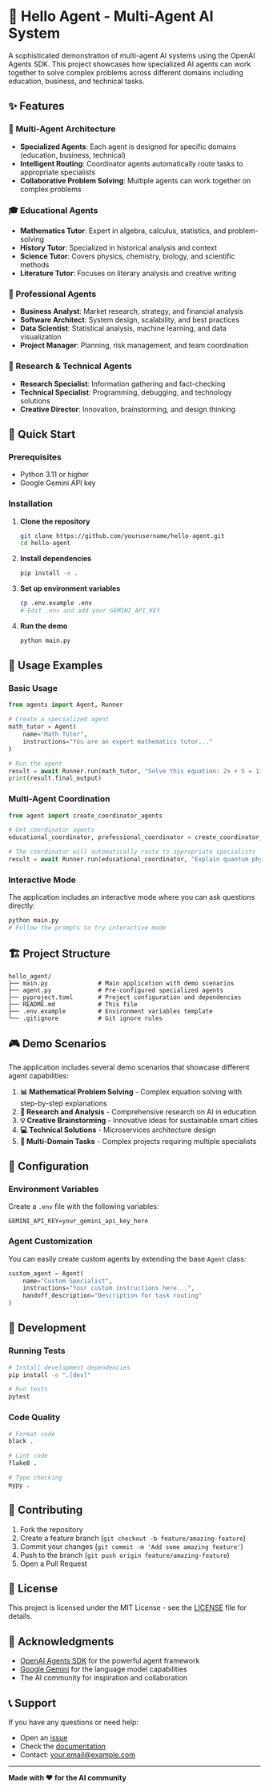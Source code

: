# 🤖 Hello Agent - Multi-Agent AI System

A sophisticated demonstration of multi-agent AI systems using the OpenAI Agents SDK. This project showcases how specialized AI agents can work together to solve complex problems across different domains including education, business, and technical tasks.

## ✨ Features

### 🎯 Multi-Agent Architecture
- **Specialized Agents**: Each agent is designed for specific domains (education, business, technical)
- **Intelligent Routing**: Coordinator agents automatically route tasks to appropriate specialists
- **Collaborative Problem Solving**: Multiple agents can work together on complex problems

### 🎓 Educational Agents
- **Mathematics Tutor**: Expert in algebra, calculus, statistics, and problem-solving
- **History Tutor**: Specialized in historical analysis and context
- **Science Tutor**: Covers physics, chemistry, biology, and scientific methods
- **Literature Tutor**: Focuses on literary analysis and creative writing

### 💼 Professional Agents
- **Business Analyst**: Market research, strategy, and financial analysis
- **Software Architect**: System design, scalability, and best practices
- **Data Scientist**: Statistical analysis, machine learning, and data visualization
- **Project Manager**: Planning, risk management, and team coordination

### 🔬 Research & Technical Agents
- **Research Specialist**: Information gathering and fact-checking
- **Technical Specialist**: Programming, debugging, and technology solutions
- **Creative Director**: Innovation, brainstorming, and design thinking

## 🚀 Quick Start

### Prerequisites
- Python 3.11 or higher
- Google Gemini API key

### Installation

1. **Clone the repository**
   ```bash
   git clone https://github.com/yourusername/hello-agent.git
   cd hello-agent
   ```

2. **Install dependencies**
   ```bash
   pip install -e .
   ```

3. **Set up environment variables**
   ```bash
   cp .env.example .env
   # Edit .env and add your GEMINI_API_KEY
   ```

4. **Run the demo**
   ```bash
   python main.py
   ```

## 📖 Usage Examples

### Basic Usage

```python
from agents import Agent, Runner

# Create a specialized agent
math_tutor = Agent(
    name="Math Tutor",
    instructions="You are an expert mathematics tutor..."
)

# Run the agent
result = await Runner.run(math_tutor, "Solve this equation: 2x + 5 = 13")
print(result.final_output)
```

### Multi-Agent Coordination

```python
from agent import create_coordinator_agents

# Get coordinator agents
educational_coordinator, professional_coordinator = create_coordinator_agents()

# The coordinator will automatically route to appropriate specialists
result = await Runner.run(educational_coordinator, "Explain quantum physics")
```

### Interactive Mode

The application includes an interactive mode where you can ask questions directly:

```bash
python main.py
# Follow the prompts to try interactive mode
```

## 🏗️ Project Structure

```
hello_agent/
├── main.py              # Main application with demo scenarios
├── agent.py             # Pre-configured specialized agents
├── pyproject.toml       # Project configuration and dependencies
├── README.md            # This file
├── .env.example         # Environment variables template
└── .gitignore           # Git ignore rules
```

## 🎮 Demo Scenarios

The application includes several demo scenarios that showcase different agent capabilities:

1. **📊 Mathematical Problem Solving** - Complex equation solving with step-by-step explanations
2. **🔬 Research and Analysis** - Comprehensive research on AI in education
3. **💡 Creative Brainstorming** - Innovative ideas for sustainable smart cities
4. **💻 Technical Solutions** - Microservices architecture design
5. **🎯 Multi-Domain Tasks** - Complex projects requiring multiple specialists

## 🔧 Configuration

### Environment Variables

Create a `.env` file with the following variables:

```env
GEMINI_API_KEY=your_gemini_api_key_here
```

### Agent Customization

You can easily create custom agents by extending the base `Agent` class:

```python
custom_agent = Agent(
    name="Custom Specialist",
    instructions="Your custom instructions here...",
    handoff_description="Description for task routing"
)
```

## 🧪 Development

### Running Tests

```bash
# Install development dependencies
pip install -e ".[dev]"

# Run tests
pytest
```

### Code Quality

```bash
# Format code
black .

# Lint code
flake8 .

# Type checking
mypy .
```

## 🤝 Contributing

1. Fork the repository
2. Create a feature branch (`git checkout -b feature/amazing-feature`)
3. Commit your changes (`git commit -m 'Add some amazing feature'`)
4. Push to the branch (`git push origin feature/amazing-feature`)
5. Open a Pull Request

## 📝 License

This project is licensed under the MIT License - see the [LICENSE](LICENSE) file for details.

## 🙏 Acknowledgments

- [OpenAI Agents SDK](https://github.com/openai/agents) for the powerful agent framework
- [Google Gemini](https://ai.google.dev/) for the language model capabilities
- The AI community for inspiration and collaboration

## 📞 Support

If you have any questions or need help:

- Open an [issue](https://github.com/AbdulSamad200/hello-agent/issues)
- Check the [documentation](https://github.com/AbdulSamad200/hello-agent/wiki)
- Contact: your.email@example.com

---

**Made with ❤️ for the AI community**

